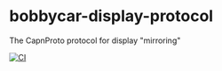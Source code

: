 # bobbycar-display-protocol
The CapnProto protocol for display "mirroring"

[![CI](https://github.com/bobbycar-graz/bobbycar-display-protocol/actions/workflows/workflow.yaml/badge.svg)](https://github.com/bobbycar-graz/bobbycar-display-protocol/actions/workflows/workflow.yaml)
